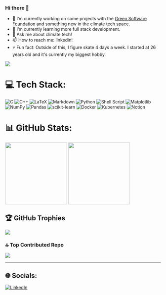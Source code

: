 ### Hi there 👋

- 🔭 I’m currently working on some projects with the [Green Software Foundation](https://github.com/Green-Software-Foundation) and something new in the climate tech space.
- 🌱 I’m currently learning more full stack development.
- 💬 Ask me about climate tech!
- 📫 How to reach me: linkedin!
- ⚡ Fun fact: Outside of this, I figure skate 4 days a week. I started at 26 years old and it's currently my biggest hobby.
 
[![](https://visitcount.itsvg.in/api?id=josh-swerdlow&icon=5&color=12)](https://visitcount.itsvg.in)

# 💻 Tech Stack:
![C](https://img.shields.io/badge/c-%2300599C.svg?style=for-the-badge&logo=c&logoColor=white) ![C++](https://img.shields.io/badge/c++-%2300599C.svg?style=for-the-badge&logo=c%2B%2B&logoColor=white) ![LaTeX](https://img.shields.io/badge/latex-%23008080.svg?style=for-the-badge&logo=latex&logoColor=white) ![Markdown](https://img.shields.io/badge/markdown-%23000000.svg?style=for-the-badge&logo=markdown&logoColor=white) ![Python](https://img.shields.io/badge/python-3670A0?style=for-the-badge&logo=python&logoColor=ffdd54) ![Shell Script](https://img.shields.io/badge/shell_script-%23121011.svg?style=for-the-badge&logo=gnu-bash&logoColor=white) ![Matplotlib](https://img.shields.io/badge/Matplotlib-%23ffffff.svg?style=for-the-badge&logo=Matplotlib&logoColor=black) ![NumPy](https://img.shields.io/badge/numpy-%23013243.svg?style=for-the-badge&logo=numpy&logoColor=white) ![Pandas](https://img.shields.io/badge/pandas-%23150458.svg?style=for-the-badge&logo=pandas&logoColor=white) ![scikit-learn](https://img.shields.io/badge/scikit--learn-%23F7931E.svg?style=for-the-badge&logo=scikit-learn&logoColor=white) ![Docker](https://img.shields.io/badge/docker-%230db7ed.svg?style=for-the-badge&logo=docker&logoColor=white) ![Kubernetes](https://img.shields.io/badge/kubernetes-%23326ce5.svg?style=for-the-badge&logo=kubernetes&logoColor=white) ![Notion](https://img.shields.io/badge/Notion-%23000000.svg?style=for-the-badge&logo=notion&logoColor=white)

# 📊 GitHub Stats:

<a>
  <img height=200 align="center" src="https://github-readme-stats.vercel.app/api?username=josh-swerdlow&theme=flat&hide_border=false&include_all_commits=false&count_private=true"/>
</a>
<a>
  <img height=200 align="center" src="https://github-readme-stats.vercel.app/api/top-langs/?username=josh-swerdlow&theme=flat&hide_border=false&include_all_commits=false&count_private=true&langs_count=20&hide_progress=true"/>
</a>


## 🏆 GitHub Trophies
![](https://github-profile-trophy.vercel.app/?username=josh-swerdlow&theme=flat&no-frame=false&no-bg=false&margin-w=4)

### 🔝 Top Contributed Repo
![](https://github-contributor-stats.vercel.app/api?username=josh-swerdlow&limit=5&theme=flat&combine_all_yearly_contributions=true)

---
## 🌐 Socials:
[![LinkedIn](https://img.shields.io/badge/LinkedIn-%230077B5.svg?logo=linkedin&logoColor=white)](https://linkedin.com/in/josh-swerdlow)
